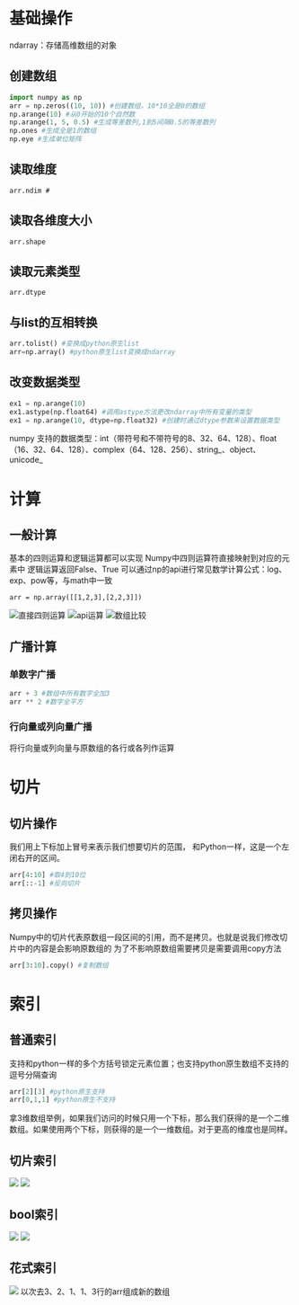 # 基础操作
ndarray：存储高维数组的对象
## 创建数组
```python
import numpy as np
arr = np.zeros((10, 10)) #创建数组，10*10全是0的数组
np.arange(10) #从0开始的10个自然数
np.arange(1, 5, 0.5) #生成等差数列,1到5间隔0.5的等差数列
np.ones #生成全是1的数组
np.eye #生成单位矩阵
```
## 读取维度
`arr.ndim #`
## 读取各维度大小
`arr.shape`
## 读取元素类型
`arr.dtype` 
## 与list的互相转换
```python
arr.tolist() #变换成python原生list
arr=np.array() #python原生list变换成ndarray
```
## 改变数据类型
```python
ex1 = np.arange(10)
ex1.astype(np.float64) #调用astype方法更改ndarray中所有变量的类型
ex1 = np.arange(10, dtype=np.float32) #创建时通过dtype参数来设置数据类型
```
numpy 支持的数据类型：int（带符号和不带符号的8、32、64、128）、float（16、32、64、128）、complex（64、128、256）、string_、object、unicode_
# 计算
## 一般计算
基本的四则运算和逻辑运算都可以实现
Numpy中四则运算符直接映射到对应的元素中
逻辑运算返回False、True
可以通过np的api进行常见数学计算公式：log、exp、pow等，与math中一致
```
arr = np.array([[1,2,3],[2,2,3]])
```
![直接四则运算](C:%5CUsers%5CWIN10%5CAppData%5CRoaming%5CTypora%5Ctypora-user-images%5Cimage-20200603182016223.png)
![api运算](C:%5CUsers%5CWIN10%5CAppData%5CRoaming%5CTypora%5Ctypora-user-images%5Cimage-20200603182102031.png)
![数组比较](C:%5CUsers%5CWIN10%5CAppData%5CRoaming%5CTypora%5Ctypora-user-images%5Cimage-20200603182134119.png)
## 广播计算
### 单数字广播
```python
arr + 3 #数组中所有数字全加3
arr ** 2 #数字全平方
```
### 行向量或列向量广播
将行向量或列向量与原数组的各行或各列作运算
# 切片
## 切片操作
我们用上下标加上冒号来表示我们想要切片的范围， 和Python一样，这是一个左闭右开的区间。
```python
arr[4:10] #取4到10位
arr[::-1] #反向切片
```
## 拷贝操作
Numpy中的切片代表原数组一段区间的引用，而不是拷贝。也就是说我们修改切片中的内容是会影响原数组的
为了不影响原数组需要拷贝是需要调用copy方法
```python
arr[3:10].copy() #复制数组
```
# 索引
## 普通索引
支持和python一样的多个方括号锁定元素位置；也支持python原生数组不支持的逗号分隔查询
```python
arr[2][3] #python原生支持
arr[0,1,1] #python原生不支持
```
拿3维数组举例，如果我们访问的时候只用一个下标，那么我们获得的是一个二维数组。如果使用两个下标，则获得的是一个一维数组。对于更高的维度也是同样。
## 切片索引
![](C:%5CUsers%5CWIN10%5CAppData%5CRoaming%5CTypora%5Ctypora-user-images%5Cimage-20200603183514329.png)
![](C:%5CUsers%5CWIN10%5CAppData%5CRoaming%5CTypora%5Ctypora-user-images%5Cimage-20200603183528121.png)
## bool索引
![](C:%5CUsers%5CWIN10%5CAppData%5CRoaming%5CTypora%5Ctypora-user-images%5Cimage-20200603183706776.png)
![](C:%5CUsers%5CWIN10%5CAppData%5CRoaming%5CTypora%5Ctypora-user-images%5Cimage-20200603183721134.png)
## 花式索引
![](C:%5CUsers%5CWIN10%5CAppData%5CRoaming%5CTypora%5Ctypora-user-images%5Cimage-20200603183757165.png)
以次去3、2、1、1、3行的arr组成新的数组